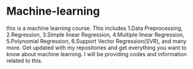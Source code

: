 # Machine-learning
this is a machine learning course. This includes 1.Data Preprocessing, 2.Regression, 3.Simple linear Regression, 4.Multiple linear Regression, 5.Polynomial Regression, 6.Support Vector Regression(SVR), and many more. Get updated with my repositories and get everything you want to know about machine learning. I will be providing codes and information related to this.
